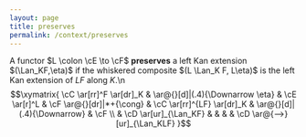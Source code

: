 ```yaml
---
layout: page
title: preserves
permalink: /context/preserves
---
```

A functor $L \colon \cE \to \cF$ **preserves** a left Kan extension $(\Lan_KF,\eta)$ if the whiskered composite $(L \Lan_K F, L\eta)$ is the left Kan extension of $LF$ along $K$.\n$$\xymatrix{ \cC \ar[rr]^F \ar[dr]_K & \ar@{}[d]|(.4){\Downarrow \eta} & \cE \ar[r]^L & \cF \ar@{}[dr]|*+{\cong} & \cC \ar[rr]^{LF} \ar[dr]_K & \ar@{}[d]|(.4){\Downarrow} & \cF \\ & \cD \ar[ur]_{\Lan_KF} & & & & \cD \ar@{-->}[ur]_{\Lan_KLF} }$$
